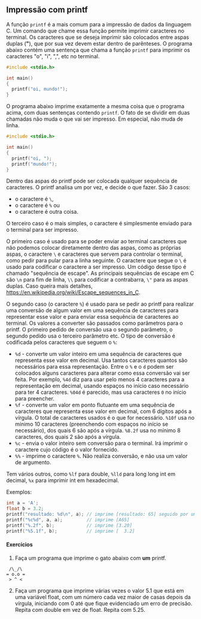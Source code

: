 ## Impressão com printf

A função `printf` é a mais comum para a impressão de dados da linguagem C.
Um comando que chame essa função permite imprimir caracteres no terminal.
Os caracteres que se deseja imprimir são colocados entre aspas duplas (**"**), que por sua vez devem estar dentro de parênteses.
O programa abaixo contém uma sentença que chama a função `printf` para imprimir os caracteres "o", "i", ",", etc no terminal.
```c
#include <stdio.h>

int main()
{
  printf("oi, mundo!");
}
```

O programa abaixo imprime exatamente a mesma coisa que o programa acima, com duas sentenças contendo `printf`. O fato de se dividir em duas chamadas não muda o que vai ser impresso. Em especial, não muda de linha.
```c
#include <stdio.h>

int main()
{
  printf("oi, ");
  printf("mundo!");
}
```

Dentro das aspas do printf pode ser colocada qualquer sequência de caracteres.
O printf analisa um por vez, e decide o que fazer. São 3 casos:
- o caractere é `\`,
- o caractere é `%` ou
- o caractere é outra coisa.

O terceiro caso é o mais simples, o caractere é simplesmente enviado para o terminal para ser impresso.

O primeiro caso é usado para se poder enviar ao terminal caracteres que não podemos colocar diretamente dentro das aspas, como as próprias aspas, o caractere `\` e caracteres que servem para controlar o terminal, como pedir para pular para a linha seguinte.
O caractere que segue o `\` é usado para codificar o caractere a ser impresso.
Um código desse tipo é chamado "sequência de escape".
As principais sequências de escape em C são `\n` para fim de linha, `\\` para codificar a contrabarra, `\"` para as aspas duplas.
Caso queira mais detalhes, <https://en.wikipedia.org/wiki/Escape_sequences_in_C>.

O segundo caso (o caractere `%`) é usado para se pedir ao printf para realizar uma conversão de algum valor em uma sequência de caracteres para representar esse valor e para enviar essa sequência de caracteres ao terminal.
Os valores a converter são passados como parâmetros para o printf. O primeiro pedido de conversão usa o segundo parâmetro, o segundo pedido usa o terceiro parâmetro etc.
O tipo de conversão é codificada pelos caracteres que seguem o `%`:
- `%d` - converte um valor inteiro em uma sequência de caracteres que representa esse valor em decimal. Usa tantos caracteres quantos são necessários para essa representação. Entre o `%` e o `d` podem ser colocados alguns caracteres para alterar como essa conversão vai ser feita. Por exemplo, `%4d` diz para usar pelo menos 4 caracteres para a representação em decimal, usando espaços no início caso necessário para ter 4 caracteres. `%04d` é parecido, mas usa caracteres `0` no início para preencher.
- `%f` - converte um valor em ponto flutuante em uma sequência de caracteres que representa esse valor em decimal, com 6 dígitos após a vírgula. O total de caracteres usados é o que for necessário. `%10f` usa no mínimo 10 caracteres (preenchendo com espaços no início se necessário), dos quais 6 são após a vírgula. `%8.2f` usa no mínimo 8 caracteres, dos quais 2 são após a vírgula.
- `%c` - envia o valor inteiro sem conversão para o terminal. Irá imprimir o caractere cujo código é o valor fornecido.
- `%%` - imprime o caractere `%`. Não realiza conversão, e não usa um valor de argumento.

Tem vários outros, como `%lf` para double, `%lld` para long long int em decimal, `%x` para imprimir int em hexadecimal.

Exemplos:

```c
int a = 'A';
float b = 3.2;
printf("resultado: %d\n", a); // imprime [resultado: 65] seguido por um fim de linha
printf("%c%d", a, a);         // imprime [A65]
printf("%.2f", b);            // imprime [3.20]
printf("%5.1f", b);           // imprime [  3.2]
```

#### Exercícios

1. Faça um programa que imprime o gato abaixo com **um** printf.
```
 /\_/\
= o.o =
 > ^ <
```
2. Faça um programa que imprime várias vezes o valor 5.1 que está em uma variável float, com um número cada vez maior de casas depois da vírgula, iniciando com 0 até que fique evidenciado um erro de precisão. Repita com double em vez de float. Repita com 5.25.
